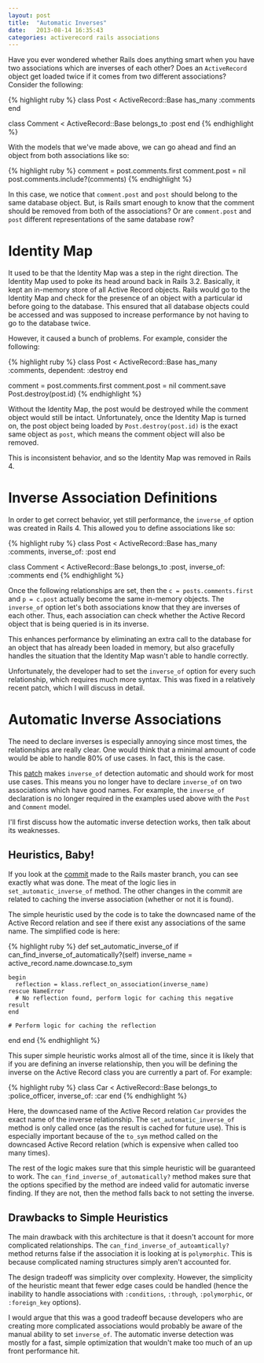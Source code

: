 ```yaml
---
layout: post
title:  "Automatic Inverses"
date:   2013-08-14 16:35:43
categories: activerecord rails associations
---
```


Have you ever wondered whether Rails does anything smart when you have two associations which are inverses of each other? Does an `ActiveRecord` object get loaded twice if it comes from two different associations? Consider the following:

{% highlight ruby %}
class Post < ActiveRecord::Base
  has_many :comments
end

class Comment < ActiveRecord::Base
  belongs_to :post
end
{% endhighlight %}

With the models that we've made above, we can go ahead and find an object from both associations like so:

{% highlight ruby %}
comment = post.comments.first
comment.post = nil
post.comments.include?(comments)
{% endhighlight %}

In this case, we notice that `comment.post` and `post` should belong to the same database object. But, is Rails smart enough to know that the comment should be removed from both of the associations? Or are `comment.post` and `post` different representations of the same database row?

# Identity Map

It used to be that the Identity Map was a step in the right direction. The Identity Map used to poke its head around back in Rails 3.2. Basically, it kept an in-memory store of all Active Record objects. Rails would go to the Identity Map and check for the presence of an object with a particular id before going to the database. This ensured that all database objects could be accessed and was supposed to increase performance by not having to go to the database twice.

However, it caused a bunch of problems. For example, consider the following:

{% highlight ruby %}
class Post < ActiveRecord::Base
  has_many :comments, dependent: :destroy
end

comment = post.comments.first
comment.post = nil
comment.save
Post.destroy(post.id)
{% endhighlight %}

Without the Identity Map, the post would be destroyed while the comment object would still be intact. Unfortunately, once the Identity Map is turned on, the post object being loaded by `Post.destroy(post.id)` is the exact same object as `post`, which means the comment object will also be removed.

This is inconsistent behavior, and so the Identity Map was removed in Rails 4.

# Inverse Association Definitions

In order to get correct behavior, yet still performance, the `inverse_of` option was created in Rails 4. This allowed you to define associations like so:

{% highlight ruby %}
class Post < ActiveRecord::Base
  has_many :comments, inverse_of: :post
end

class Comment < ActiveRecord::Base
  belongs_to :post, inverse_of: :comments
end
{% endhighlight %}

Once the following relationships are set, then the `c = posts.comments.first` and `p = c.post` actually become the same in-memory objects. The `inverse_of` option let's both associations know that they are inverses of each other. Thus, each association can check whether the Active Record object that is being queried is in its inverse.

This enhances performance by eliminating an extra call to the database for an object that has already been loaded in memory, but also gracefully handles the situation that the Identity Map wasn't able to handle correctly. 

Unfortunately, the developer had to set the `inverse_of` option for every such relationship, which requires much more syntax. This was fixed in a relatively recent patch, which I will discuss in detail.

# Automatic Inverse Associations

The need to declare inverses is especially annoying since most times, the relationships are really clear. One would think that a minimal amount of code would be able to handle 80% of use cases. In fact, this is the case.

This [patch][commit] makes `inverse_of` detection automatic and should work for most use cases. This means you no longer have to declare `inverse_of` on two associations which have good names. For example, the `inverse_of` declaration is no longer required in the examples used above with the `Post` and `Comment` model.

I'll first discuss how the automatic inverse detection works, then talk about its weaknesses.

## Heuristics, Baby!

If you look at the [commit][commit] made to the Rails master branch, you can see exactly what was done. The meat of the logic lies in `set_automatic_inverse_of` method. The other changes in the commit are related to caching the inverse association (whether or not it is found).

The simple heuristic used by the code is to take the downcased name of the Active Record relation and see if there exist any associations of the same name. The simplified code is here:

{% highlight ruby %}
def set_automatic_inverse_of
  if can_find_inverse_of_automatically?(self)
    inverse_name = active_record.name.downcase.to_sym

    begin
      reflection = klass.reflect_on_association(inverse_name)
    rescue NameError
      # No reflection found, perform logic for caching this negative result
    end

    # Perform logic for caching the reflection 
  end
end
{% endhighlight %}

This super simple heuristic works almost all of the time, since it is likely that if you are defining an inverse relationship, then you will be defining the inverse on the Active Record class you are currently a part of. For example:

{% highlight ruby %}
class Car < ActiveRecord::Base
  belongs_to :police_officer, inverse_of: :car
end
{% endhighlight %}

Here, the downcased name of the Active Record relation `Car` provides the exact name of the inverse relationship. The `set_automatic_inverse_of` method is only called once (as the result is cached for future use). This is especially important because of the `to_sym` method called on the downcased Active Record relation (which is expensive when called too many times).

The rest of the logic makes sure that this simple heuristic will be guaranteed to work. The `can_find_inverse_of_automatically?` method makes sure that the options specified by the method are indeed valid for automatic inverse finding. If they are not, then the method falls back to not setting the inverse.

## Drawbacks to Simple Heuristics

The main drawback with this architecture is that it doesn't account for more complicated relationships. The `can_find_inverse_of_autoamtically?` method returns false if the association it is looking at is `polymorphic`. This is because complicated naming structures simply aren't accounted for.

The design tradeoff was simplicity over complexity. However, the simplicity of the heuristic meant that fewer edge cases could be handled (hence the inability to handle associations with `:conditions`, `:through`, `:polymorphic`, or `:foreign_key` options).

I would argue that this was a good tradeoff because developers who are creating more complicated associations would probably be aware of the manual ability to set `inverse_of`. The automatic inverse detection was mostly for a fast, simple optimization that wouldn't make too much of an up front performance hit.

[commit]: https://github.com/rails/rails/commit/26d19b4661f3d89a075b5f05d926c578ff0c730f
